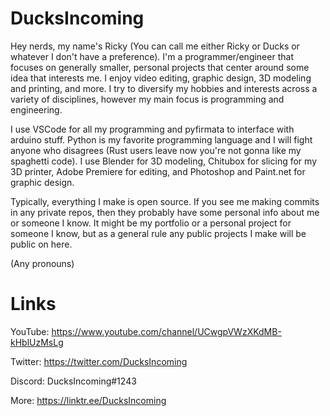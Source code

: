 # DucksIncoming

Hey nerds, my name's Ricky (You can call me either Ricky or Ducks or whatever I don't have a preference). I'm a programmer/engineer that focuses on generally smaller, personal projects that center around some idea that interests me. I enjoy video editing, graphic design, 3D modeling and printing, and more. I try to diversify my hobbies and interests across a variety of disciplines, however my main focus is programming and engineering.

I use VSCode for all my programming and pyfirmata to interface with arduino stuff. Python is my favorite programming language and I will fight anyone who disagrees (Rust users leave now you're not gonna like my spaghetti code). I use Blender for 3D modeling, Chitubox for slicing for my 3D printer, Adobe Premiere for editing, and Photoshop and Paint.net for graphic design. 

Typically, everything I make is open source. If you see me making commits in any private repos, then they probably have some personal info about me or someone I know. It might be my portfolio or a personal project for someone I know, but as a general rule any public projects I make will be public on here.

(Any pronouns)


# Links 
YouTube: https://www.youtube.com/channel/UCwgpVWzXKdMB-kHblUzMsLg

Twitter: https://twitter.com/DucksIncoming

Discord: DucksIncoming#1243

More: https://linktr.ee/DucksIncoming
